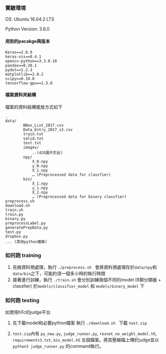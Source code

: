 
### 實驗環境
OS: 	Ubuntu 16.04.2 LTS


Python Version: 3.6.0

#### 用到的pacakge與版本
```
Keras==2.0.9
keras-vis==0.4.1
opencv-python==3.3.0.10
pandas==0.20.1
pydot==1.2.3
matplotlib==2.0.2
scipy==0.19.0
tensorflow-gpu==1.3.0
```

####  檔案資料夾結構

檔案的資料結構擺放方式如下
```
.
data/
        BBox_List_2017.csv
        Data_Entry_2017_v2.csv
        train.txt
        valid.txt
        test.txt
        images/
            ..(42G圖片於此)
        npy/
            X_0.npy
            y_0.npy
            X_1.npy
            … (Preprocessed data for classfier)
        bin/
            X_1.npy
            y_1.npy
            X_2.npy
            … (Preprocessed data for binary classfier)
preprocess.sh 
download.sh
train.sh 
train.py
binary.py
preprocessLabel.py
generatePrepData.py
test.py
dropbox.py
... (其他python檔案)
```

### 如何跑 training 
1. 先做資料預處理，執行
`./preprocess.sh `
會將資料預處理存於`data/npy`和`data/bin`之下，可能約須一個多小時的執行時間
2. 接著進行訓練，執行
`./train.sh` 會分別訓練兩個不同的model (8類分類器 + classfier) 於`models/classifier_model` 和 `models/binary_model` 下
### 如何跑 testing 
如使用hTc的judge平台
1. 先下載model和必要python檔案
執行 `./download.sh ` 下載 `test.zip`

2. `test.zip`內有 `py_new.py`, `judge_runner.py`, `resnet_no_weight_model.h5`, `requirements3.txt`, `bin_model.h5` 五個檔案。將其壓縮檔上傳於judge並以 `python3 judge_runner.py` 的command執行。




